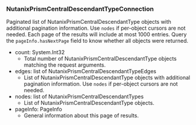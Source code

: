 ### NutanixPrismCentralDescendantTypeConnection
Paginated list of NutanixPrismCentralDescendantType objects with additional pagination information. Use `nodes` if per-object cursors are not needed. Each page of the results will include at most 1000 entries. Query the `pageInfo.hasNextPage` field to know whether all objects were returned.

- count: System.Int32
  - Total number of NutanixPrismCentralDescendantType objects matching the request arguments.
- edges: list of NutanixPrismCentralDescendantTypeEdges
  - List of NutanixPrismCentralDescendantType objects with additional pagination information. Use `nodes` if per-object cursors are not needed.
- nodes: list of NutanixPrismCentralDescendantTypes
  - List of NutanixPrismCentralDescendantType objects.
- pageInfo: PageInfo
  - General information about this page of results.
